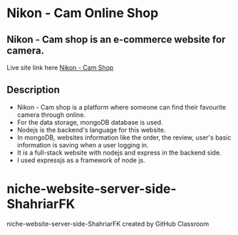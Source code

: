 # Nikon - Cam Online Shop
## Nikon - Cam shop is an e-commerce website for camera.

Live site link here [Nikon - Cam Shop](https://nikon-cam.web.app/)

## Description
* Nikon - Cam shop is a platform where someone can find their favourite camera through online.
* For the data storage, mongoDB database is used.
* Nodejs is the backend's language for this website.
* In mongoDB, websites information like the order, the review, user's basic information is saving when a user logging in.
* It is a full-stack website with nodejs and express in the backend side.
* I used expressjs as a framework of node js.





# niche-website-server-side-ShahriarFK
niche-website-server-side-ShahriarFK created by GitHub Classroom
